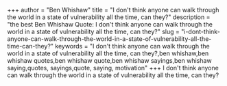 +++
author = "Ben Whishaw"
title = "I don't think anyone can walk through the world in a state of vulnerability all the time, can they?"
description = "the best Ben Whishaw Quote: I don't think anyone can walk through the world in a state of vulnerability all the time, can they?"
slug = "i-dont-think-anyone-can-walk-through-the-world-in-a-state-of-vulnerability-all-the-time-can-they?"
keywords = "I don't think anyone can walk through the world in a state of vulnerability all the time, can they?,ben whishaw,ben whishaw quotes,ben whishaw quote,ben whishaw sayings,ben whishaw saying,quotes, sayings,quote, saying, motivation"
+++
I don't think anyone can walk through the world in a state of vulnerability all the time, can they?
